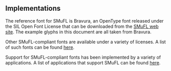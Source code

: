 Implementations
---------------

The reference font for SMuFL is Bravura, an OpenType font released under the
SIL Open Font License that can be downloaded from the [SMuFL web site](http://www.smufl.org/fonts). The example glyphs in this document are all taken
from Bravura.

Other SMuFL-compliant fonts are available under a variety of licenses. A list
of such fonts can be found [here](http://www.smufl.org/fonts).

Support for SMuFL-compliant fonts has been implemented by a variety of
applications. A list of applications that support SMuFL can be found [here](http://www.smufl.org/software).
